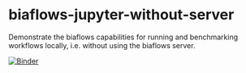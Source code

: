 # biaflows-jupyter-without-server
Demonstrate the biaflows capabilities for running and benchmarking workflows locally, i.e. without using the biaflows server.

[![Binder](https://mybinder.org/badge_logo.svg)](https://mybinder.org/v2/gh/Neubias-WG5/biaflows-jupyter-without-server.git/03fc4385b99f28252dd3da3db7b7181ea42addf6)
